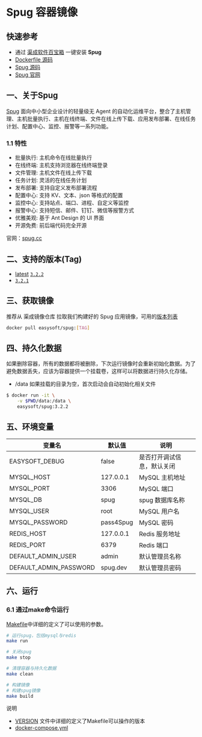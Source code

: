 # Spug 容器镜像

## 快速参考

- 通过 [渠成软件百宝箱](https://www.qucheng.com/app-install/install-spug-125.html) 一键安装 **Spug**
- [Dockerfile 源码](https://github.com/quicklyon/spug-docker)
- [Spug 源码](https://github.com/openspug/spug)
- [Spug 官网](https://spug.cc/)

## 一、关于Spug

[Spug](https://spug.cc/) 面向中小型企业设计的轻量级无 Agent 的自动化运维平台，整合了主机管理、主机批量执行、主机在线终端、文件在线上传下载、应用发布部署、在线任务计划、配置中心、监控、报警等一系列功能。

### 1.1 特性

- 批量执行: 主机命令在线批量执行
- 在线终端: 主机支持浏览器在线终端登录
- 文件管理: 主机文件在线上传下载
- 任务计划: 灵活的在线任务计划
- 发布部署: 支持自定义发布部署流程
- 配置中心: 支持 KV、文本、json 等格式的配置
- 监控中心: 支持站点、端口、进程、自定义等监控
- 报警中心: 支持短信、邮件、钉钉、微信等报警方式
- 优雅美观: 基于 Ant Design 的 UI 界面
- 开源免费: 前后端代码完全开源

官网：[spug.cc](https://spug.cc/)

## 二、支持的版本(Tag)

- [latest](https://github.com/openspug/spug/releases/tag/v3.2.2) [`3.2.2`](https://github.com/openspug/spug/releases/tag/v3.2.2)
- [`3.2.1`](https://github.com/openspug/spug/releases/tag/v3.2.1)

## 三、获取镜像

推荐从 渠成镜像仓库 拉取我们构建好的 Spug 应用镜像，可用的[版本列表](https://hub.docker.com/r/easysoft/spug/tags)

```bash
docker pull easysoft/spug:[TAG]
```

## 四、持久化数据

如果删除容器，所有的数据都将被删除，下次运行镜像时会重新初始化数据。为了避免数据丢失，应该为容器提供一个挂载卷，这样可以将数据进行持久化存储。

- /data
如果挂载的目录为空，首次启动会自动初始化相关文件

```bash
$ docker run -it \
    -v $PWD/data:/data \
    easysoft/spug:3.2.2
```

## 五、环境变量

| 变量名           | 默认值        | 说明                             |
| ---------------- | ------------- | -------------------------------- |
| EASYSOFT_DEBUG   | false         | 是否打开调试信息，默认关闭       |
| MYSQL_HOST       | 127.0.0.1     | MySQL 主机地址                   |
| MYSQL_PORT       | 3306          | MySQL 端口                       |
| MYSQL_DB         | spug          | spug 数据库名称                 |
| MYSQL_USER       | root          | MySQL 用户名                      |
| MYSQL_PASSWORD   | pass4Spug     | MySQL 密码                        |
| REDIS_HOST       | 127.0.0.1     | Redis 服务地址 |
| REDIS_PORT       | 6379          | Redis 端口 |
| DEFAULT_ADMIN_USER| admin        | 默认管理员名称             |
| DEFAULT_ADMIN_PASSWORD | spug.dev | 默认管理员密码 |

## 六、运行

### 6.1 通过make命令运行

[Makefile](https://github.com/quicklyon/spug-docker/blob/main/Makefile)中详细的定义了可以使用的参数。

```bash
# 运行spug，包括mysql与redis
make run

# 关闭spug
make stop

# 清理容器与持久化数据
make clean

# 构建镜像
# 构建spug镜像
make build

```

说明

- [VERSION](https://github.com/quicklyon/spug-docker/blob/main/VERSION) 文件中详细的定义了Makefile可以操作的版本
- [docker-compose.yml](https://github.com/quicklyon/spug-docker/blob/main/docker-compose.yml)

